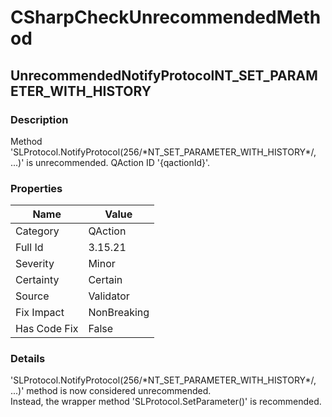 ﻿---  
uid: Validator_3_15_21  
---

# CSharpCheckUnrecommendedMethod

## UnrecommendedNotifyProtocolNT\_SET\_PARAMETER\_WITH\_HISTORY

### Description

Method 'SLProtocol.NotifyProtocol(256\/\*NT\_SET\_PARAMETER\_WITH\_HISTORY\*\/, ...)' is unrecommended. QAction ID '{qactionId}'.

### Properties

| Name         | Value       |
| ------------ | ----------- |
| Category     | QAction     |
| Full Id      | 3.15.21     |
| Severity     | Minor       |
| Certainty    | Certain     |
| Source       | Validator   |
| Fix Impact   | NonBreaking |
| Has Code Fix | False       |

### Details

'SLProtocol.NotifyProtocol(256\/\*NT\_SET\_PARAMETER\_WITH\_HISTORY\*\/, ...)' method is now considered unrecommended.  
Instead, the wrapper method 'SLProtocol.SetParameter()' is recommended.

